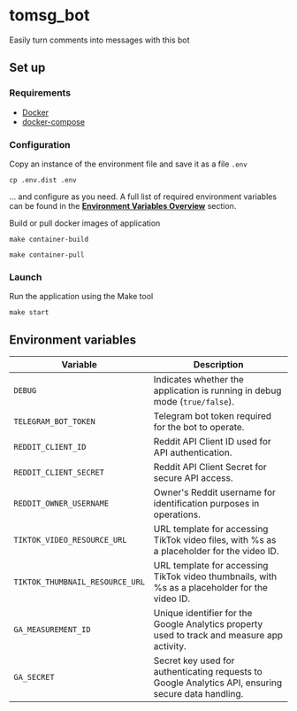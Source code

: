 # tomsg_bot
Easily turn comments into messages with this bot

## Set up
### Requirements
- [Docker](https://docs.docker.com/engine/install/)
- [docker-compose](https://docs.docker.com/compose/gettingstarted/)

### Configuration
Copy an instance of the environment file and save it as a file `.env`
```shell
cp .env.dist .env
```
... and configure as you need. A full list of required environment variables can be found in the **[Environment Variables Overview](#environment-variables)** section.

Build or pull docker images of application
```shell
make container-build
```
```shell
make container-pull
```

### Launch
Run the application using the Make tool
```shell
make start
```

## Environment variables

| **Variable**                    | **Description**                                                                                     |
|---------------------------------|-----------------------------------------------------------------------------------------------------|
| `DEBUG`                         | Indicates whether the application is running in debug mode (`true/false`).                          |
| `TELEGRAM_BOT_TOKEN`            | Telegram bot token required for the bot to operate.                                                 |
| `REDDIT_CLIENT_ID`              | Reddit API Client ID used for API authentication.                                                   |
| `REDDIT_CLIENT_SECRET`          | Reddit API Client Secret for secure API access.                                                     |
| `REDDIT_OWNER_USERNAME`         | Owner's Reddit username for identification purposes in operations.                                  |
| `TIKTOK_VIDEO_RESOURCE_URL`     | URL template for accessing TikTok video files, with %s as a placeholder for the video ID.           | 
| `TIKTOK_THUMBNAIL_RESOURCE_URL` | URL template for accessing TikTok video thumbnails, with %s as a placeholder for the video ID.      |
| `GA_MEASUREMENT_ID`             | Unique identifier for the Google Analytics property used to track and measure app activity.         |
| `GA_SECRET`                     | Secret key used for authenticating requests to Google Analytics API, ensuring secure data handling. |
